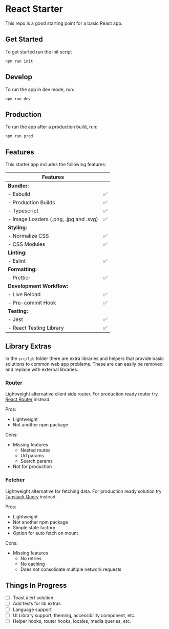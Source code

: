 # React Starter

This repo is a good starting point for a basic React app.

## Get Started

To get started run the init script

```
npm run init
```

## Develop

To run the app in dev mode, run:

```
npm run dev
```

## Production

To run the app after a production build, run:

```
npm run prod
```

## Features

This starter app includes the following features:

| **Features**                          |     |
| ------------------------------------- | --- |
| **Bundler**:                          |     |
| - Esbuild                             | ✅  |
| - Production Builds                   | ✅  |
| - Typescript                          | ✅  |
| - Image Loaders (.png, .jpg and .svg) | ✅  |
| **Styling:**                          |     |
| - Normalize CSS                       | ✅  |
| - CSS Modules                         | ✅  |
| **Linting:**                          |     |
| - Eslint                              | ✅  |
| **Formatting:**                       |     |
| - Prettier                            | ✅  |
| **Development Workflow:**             |     |
| - Live Reload                         | ✅  |
| - Pre-commit Hook                     | ✅  |
| **Testing:**                          |     |
| - Jest                                | ✅  |
| - React Testing Library               | ✅  |

## Library Extras

In the `src/lib` folder there are extra libraries and helpers that provide basic solutions to common web app problems.
These are can easily be removed and replace with external libraries.

### Router

Lightweight alternative client side router.
For production ready router try [React Router](https://reactrouter.com/en/main) instead.

Pros:

- Lightweight
- Not another npm package

Cons:

- Missing features
  - Nested routes
  - Url params
  - Search params
- Not for production

### Fetcher

Lightweight alternative for fetching data.
For production ready solution try [Tanstack Query](https://tanstack.com/query/latest/) instead.

Pros:

- Lightweight
- Not another npm package
- Simple state factory
- Option for auto fetch on mount

Cons:

- Missing features
  - No retries
  - No caching
  - Does not consolidate multiple network requests

## Things In Progress

- [ ] Toast alert solution
- [ ] Add tests for lib extras
- [ ] Language support
- [ ] UI Library support, theming, accessibility component, etc.
- [ ] Helper hooks, router hooks, locales, media queries, etc.
